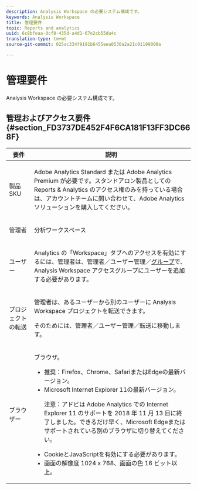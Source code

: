 ```yaml
---
description: Analysis Workspace の必要システム構成です。
keywords: Analysis Workspace
title: 管理要件
topic: Reports and analytics
uuid: 6c8bfeaa-0cf8-435d-a4d1-67e2cb55da4c
translation-type: tm+mt
source-git-commit: 025ac334f9191b6455eea0530a2a21c01199000a

---
```



# 管理要件

Analysis Workspace の必要システム構成です。

## 管理およびアクセス要件 {#section_FD3737DE452F4F6CA181F13FF3DC668F}

<table id="table_3065772701A64D4EB5F175100A60F284"> 
 <thead> 
  <tr> 
   <th colname="col1" class="entry"> 要件 </th> 
   <th colname="col2" class="entry"> 説明 </th> 
  </tr>
 </thead>
 <tbody> 
  <tr> 
   <td colname="col1"> 製品         SKU </td> 
   <td colname="col2"> <p> <span class="keyword">Adobe Analytics Standard</span> または <span class="keyword">Adobe Analytics</span> Premium が必要です。スタンドアロン製品としての Reports &amp; Analytics のアクセス権のみを持っている場合は、アカウントチームに問い合わせて、<span class="keyword">Adobe Analytics</span> ソリューションを購入してください。 </p> </td> 
  </tr> 
  <tr> 
   <td colname="col1"> 管理者 </td> 
   <td colname="col2"> <p>分析ワークスペース </p> </td> 
  </tr> 
  <tr> 
   <td colname="col1"> ユーザー </td> 
   <td colname="col2"> <p>Analytics の「Workspace」タブへのアクセスを有効にするには、管理者は、<span class="uicontrol">管理者</span>／<span class="uicontrol">ユーザー管理</span>／<a href="https://marketing.adobe.com/resources/help/en_US/reference/groups.html"  >グループ</a>で、<span class="uicontrol">Analysis Workspace アクセス</span>グループにユーザーを追加する必要があります。 </p> </td> 
  </tr> 
  <tr> 
   <td colname="col1"> プロジェクトの転送 </td> 
   <td colname="col2"> <p>管理者は、あるユーザーから別のユーザーに <span class="wintitle">Analysis Workspace</span> プロジェクトを転送できます。 </p> <p>そのためには、<span class="uicontrol">管理者</span>／<span class="uicontrol">ユーザー管理</span>／<span class="uicontrol">転送</span>に移動します。 </p> </td> 
  </tr> 
  <tr> 
   <td colname="col1"> ブラウザー </td> 
   <td colname="col2"> <p> ブラウザ。 </p> 
    <ul id="ul_B10D000F38DC44F68E2909B483E58FE0"> 
     <li id="li_5A905B0F5342443B96433FDBB1015CA9">推奨：Firefox、Chrome、SafariまたはEdgeの最新バージョン。 </li> 
     <li id="li_75D6560CE77748B6B2A794B374E3C6F8"> Microsoft Internet Explorer 11の最新バージョン。 <p> 注意：アドビは Adobe Analytics での Internet Explorer 11 のサポートを 2018 年 11 月 13 日に終了しました。できるだけ早く、Microsoft Edgeまたはサポートされている別のブラウザに切り替えてください。</p> </li> 
    </ul> 
    <ul id="ul_74DD135CDAEF40A28DCCE927212B4163"> 
     <li id="li_385DCC2B725E4FDBAE75F57E96889B2E"> CookieとJavaScriptを有効にする必要があります。 </li> 
     <li id="li_AE8D64267EC74C5290CB5793FB0C04D1">画面の解像度 1024 x 768、画面の色 16 ビット以上。 </li> 
    </ul> </td> 
  </tr> 
 </tbody> 
</table>

